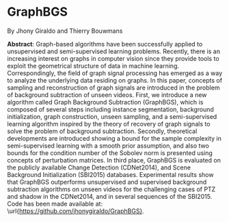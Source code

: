 # GraphBGS
By Jhony Giraldo and Thierry Bouwmans

**Abstract**: Graph-based algorithms have been successfully applied to unsupervised and semi-supervised learning problems. Recently, there is an increasing interest on graphs in computer vision since they provide tools to exploit the geometrical structure of data in machine learning. Correspondingly, the field of graph signal processing has emerged as a way to analyze the underlying data residing on graphs. In this paper, concepts of sampling and reconstruction of graph signals are introduced in the problem of background subtraction of unseen videos. First, we introduce a new algorithm called Graph Background Subtraction (GraphBGS), which is composed of several steps including instance segmentation, background initialization, graph construction, unseen sampling, and a semi-supervised learning algorithm inspired by the theory of recovery of graph signals to solve the problem of background subtraction. Secondly, theoretical developments are introduced showing a bound for the sample complexity in semi-supervised learning with a smooth prior assumption, and also two bounds for the condition number of the Sobolev norm is presented using concepts of perturbation matrices. In third place, GraphBGS is evaluated on the publicly available Change Detection (CDNet2014), and Scene Background Initialization (SBI2015) databases. Experimental results show that GraphBGS outperforms unsupervised and supervised background subtraction algorithms on unseen videos for the challenging cases of PTZ and shadow in the CDNet2014, and in several sequences of the SBI2015. Code has been made available at: \url{https://github.com/jhonygiraldo/GraphBGS}.
